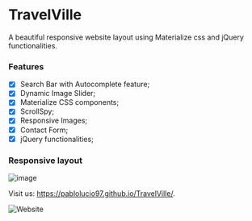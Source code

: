 # TravelVille
 A beautiful responsive website layout using Materialize css and jQuery functionalities.
 
 ### Features
 - [x] Search Bar with Autocomplete feature;
 - [x] Dynamic Image Slider;
 - [x] Materialize CSS components;
 - [x] ScrollSpy;
 - [x] Responsive Images;
 - [x] Contact Form;
 - [x] jQuery functionalities;
 
 ### Responsive layout
![image](https://i.imgur.com/Yx5uexF.png)

 Visit us: https://pablolucio97.github.io/TravelVille/. 
 
![Website](https://img.shields.io/website?up_color=green&up_message=online&url=https%3A%2F%2Fpablolucio97.github.io%2FTravelVille%2F)
